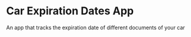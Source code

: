 # Car Expiration Dates App
 An app that tracks the expiration date of different documents of your car
